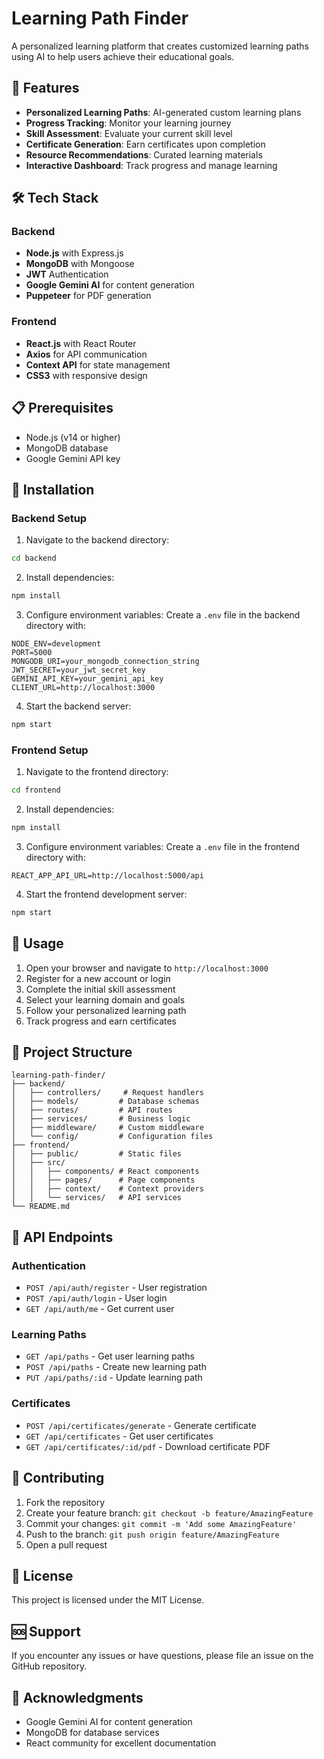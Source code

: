 # Learning Path Finder

A personalized learning platform that creates customized learning paths using AI to help users achieve their educational goals.

## 🚀 Features

- **Personalized Learning Paths**: AI-generated custom learning plans
- **Progress Tracking**: Monitor your learning journey
- **Skill Assessment**: Evaluate your current skill level
- **Certificate Generation**: Earn certificates upon completion
- **Resource Recommendations**: Curated learning materials
- **Interactive Dashboard**: Track progress and manage learning

## 🛠️ Tech Stack

### Backend
- **Node.js** with Express.js
- **MongoDB** with Mongoose
- **JWT** Authentication
- **Google Gemini AI** for content generation
- **Puppeteer** for PDF generation

### Frontend
- **React.js** with React Router
- **Axios** for API communication
- **Context API** for state management
- **CSS3** with responsive design

## 📋 Prerequisites

- Node.js (v14 or higher)
- MongoDB database
- Google Gemini API key

## 🚀 Installation

### Backend Setup

1. Navigate to the backend directory:
```bash
cd backend
```

2. Install dependencies:
```bash
npm install
```

3. Configure environment variables:
Create a `.env` file in the backend directory with:
```env
NODE_ENV=development
PORT=5000
MONGODB_URI=your_mongodb_connection_string
JWT_SECRET=your_jwt_secret_key
GEMINI_API_KEY=your_gemini_api_key
CLIENT_URL=http://localhost:3000
```

4. Start the backend server:
```bash
npm start
```

### Frontend Setup

1. Navigate to the frontend directory:
```bash
cd frontend
```

2. Install dependencies:
```bash
npm install
```

3. Configure environment variables:
Create a `.env` file in the frontend directory with:
```env
REACT_APP_API_URL=http://localhost:5000/api
```

4. Start the frontend development server:
```bash
npm start
```

## 🎯 Usage

1. Open your browser and navigate to `http://localhost:3000`
2. Register for a new account or login
3. Complete the initial skill assessment
4. Select your learning domain and goals
5. Follow your personalized learning path
6. Track progress and earn certificates

## 📁 Project Structure

```
learning-path-finder/
├── backend/
│   ├── controllers/     # Request handlers
│   ├── models/         # Database schemas
│   ├── routes/         # API routes
│   ├── services/       # Business logic
│   ├── middleware/     # Custom middleware
│   └── config/         # Configuration files
├── frontend/
│   ├── public/         # Static files
│   ├── src/
│   │   ├── components/ # React components
│   │   ├── pages/      # Page components
│   │   ├── context/    # Context providers
│   │   └── services/   # API services
└── README.md
```

## 🔧 API Endpoints

### Authentication
- `POST /api/auth/register` - User registration
- `POST /api/auth/login` - User login
- `GET /api/auth/me` - Get current user

### Learning Paths
- `GET /api/paths` - Get user learning paths
- `POST /api/paths` - Create new learning path
- `PUT /api/paths/:id` - Update learning path

### Certificates
- `POST /api/certificates/generate` - Generate certificate
- `GET /api/certificates` - Get user certificates
- `GET /api/certificates/:id/pdf` - Download certificate PDF

## 🤝 Contributing

1. Fork the repository
2. Create your feature branch: `git checkout -b feature/AmazingFeature`
3. Commit your changes: `git commit -m 'Add some AmazingFeature'`
4. Push to the branch: `git push origin feature/AmazingFeature`
5. Open a pull request

## 📄 License

This project is licensed under the MIT License.

## 🆘 Support

If you encounter any issues or have questions, please file an issue on the GitHub repository.

## 🙏 Acknowledgments

- Google Gemini AI for content generation
- MongoDB for database services
- React community for excellent documentation
